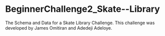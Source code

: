 # BeginnerChallenge2_Skate--Library
The Schema and Data for a Skate Library Challenge. This challenge was developed by James Omitiran and Adedeji Adeloye.
